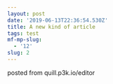 ```yaml
---
layout: post
date: '2019-06-13T22:36:54.530Z'
title: A new kind of article
tags: test
mf-mp-slug:
  - '12'
slug: 2
---
```

posted from quill.p3k.io/editor
